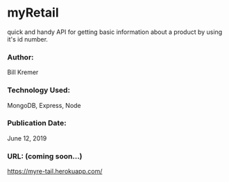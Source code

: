# myRetail
quick and handy API for getting basic information about a product by using it's id number. 
 

### Author:
Bill Kremer

### Technology Used:
MongoDB, Express, Node

### Publication Date:
June 12, 2019

### URL: (coming soon...)
https://myre-tail.herokuapp.com/


<!-- get proper ids for readme -->
<!-- what should the error messages be? sohuld it be a 404 if not found or return an empty json ?-->
<!-- does PUT need to verify name? what is actual input for PUT -->
